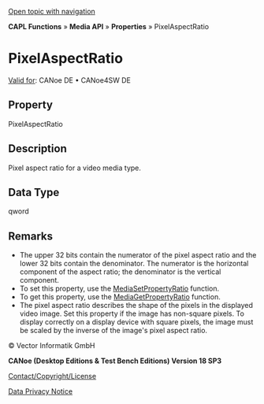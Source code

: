 [Open topic with navigation](../../../../../CANoeDEFamily.htm#Topics/CAPLFunctions/Media/Properties/CAPLfunctionPixelAspectRatio.md)

**CAPL Functions** » **Media API** » **Properties** » PixelAspectRatio

# PixelAspectRatio

[Valid for](../../../Shared/FeatureAvailability.md): CANoe DE • CANoe4SW DE

## Property

PixelAspectRatio

## Description

Pixel aspect ratio for a video media type.

## Data Type

qword

## Remarks

- The upper 32 bits contain the numerator of the pixel aspect ratio and the lower 32 bits contain the denominator. The numerator is the horizontal component of the aspect ratio; the denominator is the vertical component.
- To set this property, use the [MediaSetPropertyRatio](../Functions/CAPLfunctionMediaSetPropertyRatio.md) function.
- To get this property, use the [MediaGetPropertyRatio](../Functions/CAPLfunctionMediaGetPropertyRatio.md) function.
- The pixel aspect ratio describes the shape of the pixels in the displayed video image. Set this property if the image has non-square pixels. To display correctly on a display device with square pixels, the image must be scaled by the inverse of the image's pixel aspect ratio.

© Vector Informatik GmbH

**CANoe (Desktop Editions & Test Bench Editions) Version 18 SP3**

[Contact/Copyright/License](../../../Shared/ContactCopyrightLicense.md)

[Data Privacy Notice](https://www.vector.com/int/en/company/get-info/privacy-policy/)
